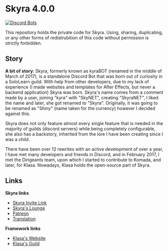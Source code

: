 # Skyra 4.0.0

[![Discord Bots](https://discordbots.org/api/widget/status/266624760782258186.svg?noavatar=true)](https://discordbots.org/bot/266624760782258186)

This repository holds the private code for Skyra. Using, sharing, duplicating, or any other forms of redistrubition of this code without permission is strictly forbidden.

## Story
**A bit of story**: Skyra, formerly known as kyraBOT (renamed in the middle of March of 2017), is a standalone Discord Bot that was born out of curiosity in a SoloLearn guild. With help from other developers, due to my lack of experience (I made websites and templates for After Effects, but never a backend application) Skyra was born. Skyra's name comes from a comment made by a user, joining "kyra" with "SkyNET", creating "SkyraNET", I liked the name and later, she got renamed to "Skyra". Originally, it was going to be renamed as "Shiny" (name taken for the currency) however I decided against this.

Skyra does not only feature almost every single feature that is needed in the majority of guilds (discord servers) while being completely configurable, she also has a backstory, inherited from the lore I have been creating since I was a child.

There have been over 12 rewrites with an active development of over a year, I have met many developers and friends in Discord, and in February 2017, I met the Dirigeants team, upon which I started to contribute to Komada, and later, for Klasa. Nowadays, Klasa holds the open-source part of Skyra.

## Links

**Skyra links**

- [Skyra Invite Link](https://skyradiscord.com/invite)
- [Skyra's Lounge](https://skyradiscord.com/join)
- [Patreon](https://www.patreon.com/kyranet)
- [Translation](https://skyradiscord.com/translate)

**Framework links**

- [Klasa's Website](https://klasa.js.org)
- [Klasa's Guild](https://discord.gg/FpEFSyY)

